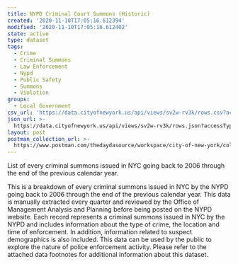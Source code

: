 ```yaml
---
title: NYPD Criminal Court Summons (Historic)
created: '2020-11-10T17:05:16.612394'
modified: '2020-11-10T17:05:16.612402'
state: active
type: dataset
tags:
  - Crime
  - Criminal Summons
  - Law Enforcement
  - Nypd
  - Public Safety
  - Summons
  - Violation
groups:
  - Local Government
csv_url: 'https://data.cityofnewyork.us/api/views/sv2w-rv3k/rows.csv?accessType=DOWNLOAD'
json_url: >-
  https://data.cityofnewyork.us/api/views/sv2w-rv3k/rows.json?accessType=DOWNLOAD
layout: post
postman_collection_url: >-
  https://www.postman.com/thedaydasource/workspace/city-of-new-york/collection/15909983-907b1e4e-777f-48a6-b33c-1943dd182c49
---
```

List of every criminal summons issued in NYC going back to 2006 through the end of the previous calendar year.

This is a breakdown of every criminal summons issued in NYC by the NYPD going back to 2006 through the end of the previous calendar year.
This data is manually extracted every quarter and reviewed by the Office of Management Analysis and Planning before being posted on the NYPD website. Each record represents a criminal summons issued in NYC by the NYPD and includes information about the type of crime, the location and time of enforcement. In addition, information related to suspect demographics is also included. 
This data can be used by the public to explore the nature of police enforcement activity. 
Please refer to the attached data footnotes for additional information about this dataset.

